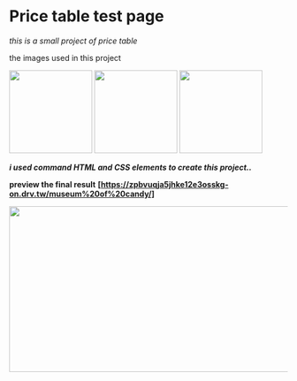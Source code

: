 # Price table test page 

*this is a small project of price table*

the images used in this project 


<img src="https://user-images.githubusercontent.com/85587699/133163031-a7e0d284-bf97-4c0a-bcab-d0e60ab261aa.png" width="150" height="150">   <img src="https://user-images.githubusercontent.com/85587699/133163129-069855ef-db00-4d45-bc97-a9f0ed968a2f.png" width="150" height="150">   <img src="https://user-images.githubusercontent.com/85587699/133163155-22b33e4c-d97a-4f96-bcef-7ea732c16162.png" width="150" height="150">





***i used command HTML and CSS elements to create this project..***

**preview the final result** **[https://zpbvuqja5jhke12e3osskg-on.drv.tw/museum%20of%20candy/]**

<img src="https://user-images.githubusercontent.com/85587699/133163291-9628e042-a2db-4f0f-a788-5a32faa40e06.png" width="600" height="300">
